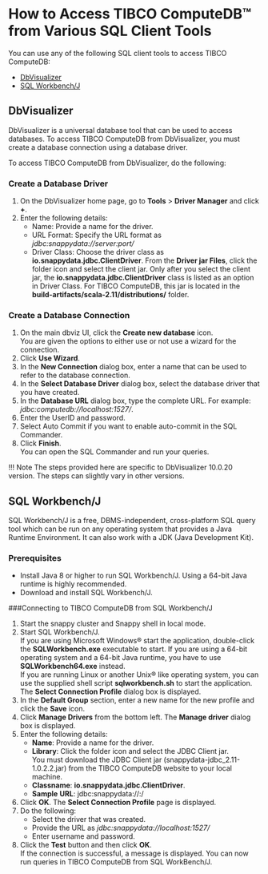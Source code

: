 # How to Access TIBCO ComputeDB™ from Various SQL Client Tools

You can use any of the following SQL client tools to access TIBCO ComputeDB:

*	[DbVisualizer](#dbvis)
*	[SQL Workbench/J](#sqlworkbenchj)

<a id= dbvis> </a>
## DbVisualizer
DbVisualizer is a universal database tool that can be used to access databases. To access TIBCO ComputeDB from DbVisualizer, you must create a database connection using a database driver.

To access TIBCO ComputeDB from DbVisualizer, do the following:

### Create a Database Driver

1.	On the DbVisualizer home page, go to **Tools** > **Driver Manager**  and click **+**.
2.	Enter the following details:
	*	Name: Provide a name for the driver.
    *	URL Format: Specify the URL format as *jdbc:snappydata://server:port/*
	*	Driver Class: Choose the driver class as **io.snappydata.jdbc.ClientDriver**. From the **Driver jar Files**, click the folder icon and select the client jar. Only after you select the client jar, the **io.snappydata.jdbc.ClientDriver** class is listed as an option in Driver Class. For TIBCO ComputeDB, this jar is located in the **build-artifacts/scala-2.11/distributions/** folder.

### Create a Database Connection

1. On the main dbviz UI, click the **Create new database** icon.<br>You are given the options to either use or not use a wizard for the connection. 
2. Click **Use Wizard**. 
3. In the **New Connection** dialog box, enter a name that can be used to refer to the database connection.
4. In the **Select Database Driver** dialog box, select the database driver that you have created.
5. In the **Database URL** dialog box, type the complete URL. For example: *jdbc:computedb://localhost:1527/*.
6. Enter the UserID and password.
7. Select Auto Commit if you want to enable auto-commit in the SQL Commander.
8. Click **Finish**.<br>You can open the SQL Commander and run your queries. 

!!! Note
	The steps provided here are specific to DbVisualizer 10.0.20 version. The steps can slightly vary in other versions.

<a id= sqlworkbenchj> </a>
## SQL Workbench/J

SQL Workbench/J is a free, DBMS-independent, cross-platform SQL query tool which can be run on any operating system that provides a Java Runtime Environment. It can also work with a JDK (Java Development Kit). 

### Prerequisites

*	Install Java 8 or higher to run SQL Workbench/J. Using a 64-bit Java runtime is highly recommended.
*	Download and install SQL Workbench/J.

###Connecting to TIBCO ComputeDB from SQL Workbench/J

1.	Start the snappy cluster and Snappy shell in local mode. 
2.	Start SQL Workbench/J.  <br> If you are using Microsoft Windows® start the application, double-click the **SQLWorkbench.exe** executable to start. If you are using a 64-bit operating system and a 64-bit Java runtime, you have to use **SQLWorkbench64.exe** instead. <br>If you are running Linux or another Unix® like operating system, you can use the supplied shell script **sqlworkbench.sh** to start the application.<br> The **Select Connection Profile** dialog box is displayed.
3.	In the **Default Group** section, enter a new name for the new profile and click the **Save** icon. 
4.	Click **Manage Drivers** from the bottom left. The **Manage driver** dialog box is displayed. 
5.	Enter the following details:
	*	**Name**: Provide a name for the driver. 
	*	**Library**: Click the folder icon and select the JDBC Client jar. <br> You must download the JDBC Client jar (snappydata-jdbc_2.11-1.0.2.2.jar) from the TIBCO ComputeDB website to your local machine.
	*	**Classname**: **io.snappydata.jdbc.ClientDriver**. 
	*	**Sample** **URL**: jdbc:snappydata://<server>:<port>/
6.	Click **OK**. The **Select Connection Profile** page is displayed.
7.	Do the following:
	* Select the driver that was created.
	* Provide the URL as *jdbc:snappydata://localhost:1527/*
	* Enter username and password.
8. Click the **Test** button and then click **OK**. <br>If the connection is successful, a message is displayed. You can now run queries in TIBCO ComputeDB from SQL WorkBench/J.








